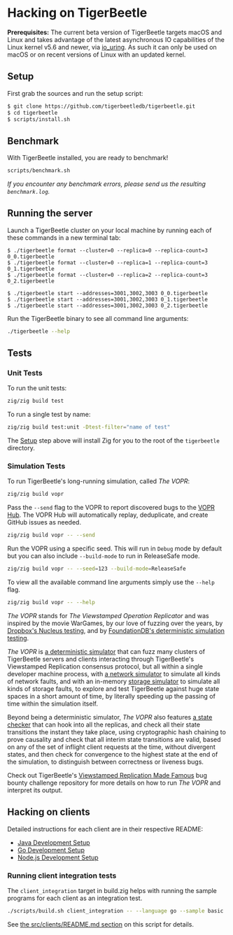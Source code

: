 # Hacking on TigerBeetle

**Prerequisites:** The current beta version of TigerBeetle targets macOS and Linux and takes advantage of the latest asynchronous IO capabilities of the Linux kernel v5.6 and newer, via [io_uring](https://kernel.dk/io_uring.pdf). As such it can only be used on macOS or on recent versions of Linux with an updated kernel.

## Setup

First grab the sources and run the setup script:

```bash
$ git clone https://github.com/tigerbeetledb/tigerbeetle.git
$ cd tigerbeetle
$ scripts/install.sh
```

## Benchmark

With TigerBeetle installed, you are ready to benchmark!

```bash
scripts/benchmark.sh
```

*If you encounter any benchmark errors, please send us the resulting `benchmark.log`.*

## Running the server

Launch a TigerBeetle cluster on your local machine by running each of these commands in a new terminal tab:

```
$ ./tigerbeetle format --cluster=0 --replica=0 --replica-count=3 0_0.tigerbeetle
$ ./tigerbeetle format --cluster=0 --replica=1 --replica-count=3 0_1.tigerbeetle
$ ./tigerbeetle format --cluster=0 --replica=2 --replica-count=3 0_2.tigerbeetle

$ ./tigerbeetle start --addresses=3001,3002,3003 0_0.tigerbeetle
$ ./tigerbeetle start --addresses=3001,3002,3003 0_1.tigerbeetle
$ ./tigerbeetle start --addresses=3001,3002,3003 0_2.tigerbeetle
```

Run the TigerBeetle binary to see all command line arguments:

```bash
./tigerbeetle --help
```

## Tests

### Unit Tests

To run the unit tests:

```bash
zig/zig build test
```

To run a single test by name:

```bash
zig/zig build test:unit -Dtest-filter="name of test"
```

The [Setup](#setup) step above will install Zig for you to the root of the `tigerbeetle` directory.

### Simulation Tests

To run TigerBeetle's long-running simulation, called *The VOPR*:

```bash
zig/zig build vopr
```

Pass the `--send` flag to the VOPR to report discovered bugs to the [VOPR Hub](/src/vopr_hub/README.md). The VOPR Hub will automatically replay, deduplicate, and create GitHub issues as needed.

```bash
zig/zig build vopr -- --send
```

Run the VOPR using a specific seed. This will run in `Debug` mode by default but you can also include `--build-mode` to run in ReleaseSafe mode.

```bash
zig/zig build vopr -- --seed=123 --build-mode=ReleaseSafe
```

To view all the available command line arguments simply use the `--help` flag.

```bash
zig/zig build vopr -- --help
```

*The VOPR* stands for *The Viewstamped Operation Replicator* and was inspired by the movie WarGames, by our love of fuzzing over the years, by [Dropbox's Nucleus testing](https://dropbox.tech/infrastructure/-testing-our-new-sync-engine), and by [FoundationDB's deterministic simulation testing](https://www.youtube.com/watch?v=OJb8A6h9jQQ).

*The VOPR* is [a deterministic simulator](/src/simulator.zig) that can fuzz many clusters of TigerBeetle servers and clients interacting through TigerBeetle's Viewstamped Replication consensus protocol, but all within a single developer machine process, with [a network simulator](/src/testing/packet_simulator.zig) to simulate all kinds of network faults, and with an in-memory [storage simulator](/src/testing/storage.zig) to simulate all kinds of storage faults, to explore and test TigerBeetle against huge state spaces in a short amount of time, by literally speeding up the passing of time within the simulation itself.

Beyond being a deterministic simulator, *The VOPR* also features [a state checker](/src/testing/cluster/state_checker.zig) that can hook into all the replicas, and check all their state transitions the instant they take place, using cryptographic hash chaining to prove causality and check that all interim state transitions are valid, based on any of the set of inflight client requests at the time, without divergent states, and then check for convergence to the highest state at the end of the simulation, to distinguish between correctness or liveness bugs.

Check out TigerBeetle's [Viewstamped Replication Made Famous](https://github.com/coilhq/viewstamped-replication-made-famous#how-can-i-run-the-implementation-how-many-batteries-are-included-do-you-mean-i-can-even-run-the-vopr) bug bounty challenge repository for more details on how to run *The VOPR* and interpret its output.

## Hacking on clients

Detailed instructions for each client are in their respective README:

* [Java Development Setup](/src/clients/java#development-setup)
* [Go Development Setup](/src/clients/go#development-setup)
* [Node.js Development Setup](/src/clients/node#development-setup)

### Running client integration tests

The `client_integration` target in build.zig helps with running the
sample programs for each client as an integration test.

```bash
./scripts/build.sh client_integration -- --language go --sample basic
```

See [the src/clients/README.md
section](/src/clients#integrationzig--client_integration) on this
script for details.
